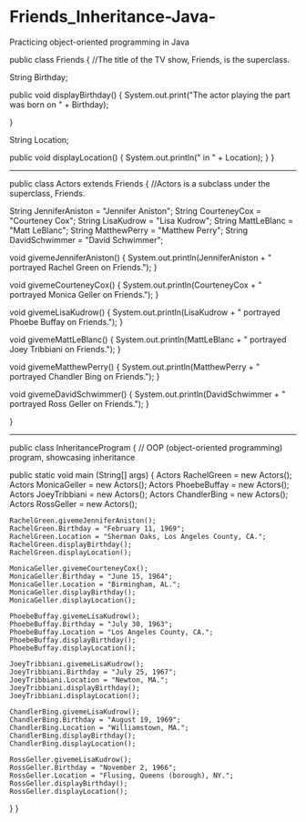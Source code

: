 Friends_Inheritance-Java-
=========================

Practicing object-oriented programming in Java

   public class Friends {
   //The title of the TV show, Friends, is the superclass.
  
   String Birthday;
  
   public void displayBirthday() {
    System.out.print("The actor playing the part was born on " + Birthday);
    
   }
  
   String Location;
  
   public void displayLocation() {
    System.out.println(" in " + Location);
   }
   }

-----------------------------------------------

   public class Actors extends Friends {
   //Actors is a subclass under the superclass, Friends.
  
   String JenniferAniston = "Jennifer Aniston";
   String CourteneyCox = "Courteney Cox";
   String LisaKudrow = "Lisa Kudrow";
   String MattLeBlanc = "Matt LeBlanc";
   String MatthewPerry = "Matthew Perry";
   String DavidSchwimmer = "David Schwimmer";
  
   void givemeJenniferAniston() {
    System.out.println(JenniferAniston + " portrayed Rachel Green on Friends.");
   }
  
   void givemeCourteneyCox() {
    System.out.println(CourteneyCox + " portrayed Monica Geller on Friends.");
   }
  
   void givemeLisaKudrow() {
    System.out.println(LisaKudrow + " portrayed Phoebe Buffay on Friends.");
   }
  
   void givemeMattLeBlanc() {
    System.out.println(MattLeBlanc + " portrayed Joey Tribbiani on Friends.");
   }
  
   void givemeMatthewPerry() {
    System.out.println(MatthewPerry + " portrayed Chandler Bing on Friends.");
   }
  
   void givemeDavidSchwimmer() {
    System.out.println(DavidSchwimmer + " portrayed Ross Geller on Friends.");
   }
                                         
   }

-------------------------------------------

   public class InheritanceProgram {
   // OOP (object-oriented programming) program, showcasing inheritance
  
   public static void main (String[] args) {
    Actors RachelGreen = new Actors();
    Actors MonicaGeller = new Actors();
    Actors PhoebeBuffay = new Actors();
    Actors JoeyTribbiani = new Actors();
    Actors ChandlerBing = new Actors();
    Actors RossGeller = new Actors();
    
    RachelGreen.givemeJenniferAniston();
    RachelGreen.Birthday = "February 11, 1969";
    RachelGreen.Location = "Sherman Oaks, Los Angeles County, CA.";
    RachelGreen.displayBirthday();
    RachelGreen.displayLocation();
    
    MonicaGeller.givemeCourteneyCox();
    MonicaGeller.Birthday = "June 15, 1964";
    MonicaGeller.Location = "Birmingham, AL.";
    MonicaGeller.displayBirthday();
    MonicaGeller.displayLocation();
    
    PhoebeBuffay.givemeLisaKudrow();
    PhoebeBuffay.Birthday = "July 30, 1963";
    PhoebeBuffay.Location = "Los Angeles County, CA.";
    PhoebeBuffay.displayBirthday();
    PhoebeBuffay.displayLocation();
    
    JoeyTribbiani.givemeLisaKudrow();
    JoeyTribbiani.Birthday = "July 25, 1967";
    JoeyTribbiani.Location = "Newton, MA.";
    JoeyTribbiani.displayBirthday();
    JoeyTribbiani.displayLocation();
    
    ChandlerBing.givemeLisaKudrow();
    ChandlerBing.Birthday = "August 19, 1969";
    ChandlerBing.Location = "Williamstown, MA.";
    ChandlerBing.displayBirthday();
    ChandlerBing.displayLocation();
    
    RossGeller.givemeLisaKudrow();
    RossGeller.Birthday = "November 2, 1966";
    RossGeller.Location = "Flusing, Queens (borough), NY.";
    RossGeller.displayBirthday();
    RossGeller.displayLocation();
   }
   }
